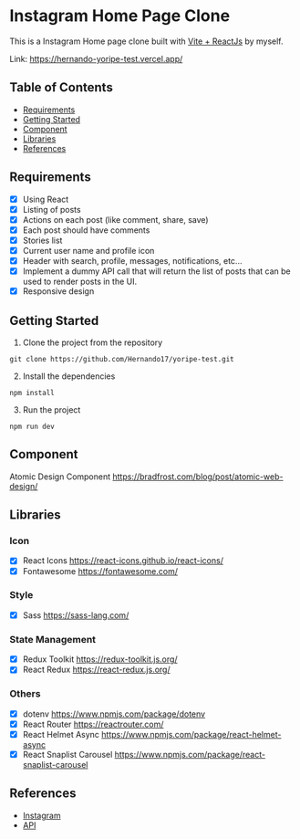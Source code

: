 # Instagram Home Page Clone

This is a Instagram Home page clone built with [Vite + ReactJs](https://vitejs.dev/) by myself.

Link: https://hernando-yoripe-test.vercel.app/

## Table of Contents

- [Requirements](#requirements)
- [Getting Started](#getting-started)
- [Component](#component)
- [Libraries](#libraries)
- [References](#references)

## Requirements

- [x] Using React
- [x] Listing of posts
- [x] Actions on each post (like comment, share, save)
- [x] Each post should have comments
- [x] Stories list
- [x] Current user name and profile icon
- [x] Header with search, profile, messages, notifications, etc...
- [x] Implement a dummy API call that will return the list of posts that can be used to render posts in the UI.
- [x] Responsive design

## Getting Started

1. Clone the project from the repository

```
git clone https://github.com/Hernando17/yoripe-test.git
```

2. Install the dependencies

```
npm install
```

3. Run the project

```
npm run dev
```

## Component

Atomic Design Component https://bradfrost.com/blog/post/atomic-web-design/

## Libraries

### Icon

- [x] React Icons https://react-icons.github.io/react-icons/
- [x] Fontawesome https://fontawesome.com/

### Style

- [x] Sass https://sass-lang.com/

### State Management

- [x] Redux Toolkit https://redux-toolkit.js.org/
- [x] React Redux https://react-redux.js.org/

### Others

- [x] dotenv https://www.npmjs.com/package/dotenv
- [x] React Router https://reactrouter.com/
- [x] React Helmet Async https://www.npmjs.com/package/react-helmet-async
- [x] React Snaplist Carousel https://www.npmjs.com/package/react-snaplist-carousel

## References

- [Instagram](https://www.instagram.com/)
- [API](https://api.jsonbin.io/v3)
